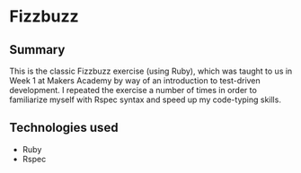 # Fizzbuzz

## Summary

This is the classic Fizzbuzz exercise (using Ruby), which was taught to us in Week 1 at Makers Academy by way of an introduction to test-driven development. I repeated the exercise a number of times in order to familiarize myself with Rspec syntax and speed up my code-typing skills.

## Technologies used

- Ruby
- Rspec
